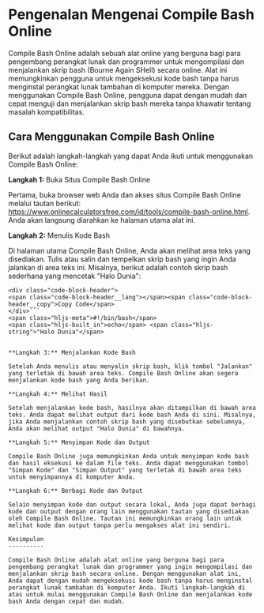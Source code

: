 Pengenalan Mengenai Compile Bash Online
=======================================

Compile Bash Online adalah sebuah alat online yang berguna bagi para pengembang perangkat lunak dan programmer untuk mengompilasi dan menjalankan skrip bash (Bourne Again SHell) secara online. Alat ini memungkinkan pengguna untuk mengeksekusi kode bash tanpa harus menginstal perangkat lunak tambahan di komputer mereka. Dengan menggunakan Compile Bash Online, pengguna dapat dengan mudah dan cepat menguji dan menjalankan skrip bash mereka tanpa khawatir tentang masalah kompatibilitas.

Cara Menggunakan Compile Bash Online
------------------------------------

Berikut adalah langkah-langkah yang dapat Anda ikuti untuk menggunakan Compile Bash Online:

**Langkah 1:** Buka Situs Compile Bash Online

Pertama, buka browser web Anda dan akses situs Compile Bash Online melalui tautan berikut: <https://www.onlinecalculatorsfree.com/id/tools/compile-bash-online.html>. Anda akan langsung diarahkan ke halaman utama alat ini.

**Langkah 2:** Menulis Kode Bash

Di halaman utama Compile Bash Online, Anda akan melihat area teks yang disediakan. Tulis atau salin dan tempelkan skrip bash yang ingin Anda jalankan di area teks ini. Misalnya, berikut adalah contoh skrip bash sederhana yang mencetak "Halo Dunia":

```
<div class="code-block-header">
<span class="code-block-header__lang"></span><span class="code-block-header__copy">Copy Code</span>
</div>```
<span class="hljs-meta">#!/bin/bash</span>
<span class="hljs-built_in">echo</span> <span class="hljs-string">"Halo Dunia"</span>

```
```

**Langkah 3:** Menjalankan Kode Bash

Setelah Anda menulis atau menyalin skrip bash, klik tombol "Jalankan" yang terletak di bawah area teks. Compile Bash Online akan segera menjalankan kode bash yang Anda berikan.

**Langkah 4:** Melihat Hasil

Setelah menjalankan kode bash, hasilnya akan ditampilkan di bawah area teks. Anda dapat melihat output dari kode bash Anda di sini. Misalnya, jika Anda menjalankan contoh skrip bash yang disebutkan sebelumnya, Anda akan melihat output "Halo Dunia" di bawahnya.

**Langkah 5:** Menyimpan Kode dan Output

Compile Bash Online juga memungkinkan Anda untuk menyimpan kode bash dan hasil eksekusi ke dalam file teks. Anda dapat menggunakan tombol "Simpan Kode" dan "Simpan Output" yang terletak di bawah area teks untuk menyimpannya di komputer Anda.

**Langkah 6:** Berbagi Kode dan Output

Selain menyimpan kode dan output secara lokal, Anda juga dapat berbagi kode dan output dengan orang lain menggunakan tautan yang disediakan oleh Compile Bash Online. Tautan ini memungkinkan orang lain untuk melihat kode dan output tanpa perlu mengakses alat ini sendiri.

Kesimpulan
----------

Compile Bash Online adalah alat online yang berguna bagi para pengembang perangkat lunak dan programmer yang ingin mengompilasi dan menjalankan skrip bash secara online. Dengan menggunakan alat ini, Anda dapat dengan mudah mengeksekusi kode bash tanpa harus menginstal perangkat lunak tambahan di komputer Anda. Ikuti langkah-langkah di atas untuk mulai menggunakan Compile Bash Online dan menjalankan kode bash Anda dengan cepat dan mudah.